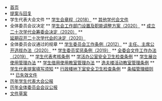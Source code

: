 * [首页](/ "中国政法大学学生委员会文件系统")
* [提案与回复](/07/)
* 学生代表大会文件
** [学生会章程（2018）](/学生会章程（2018）)
** [其他学代会文件](/03/)
* 全体委员会议决定
** [学生会工作部门设置及职能调整方案（2020）](/06/学生会工作部门设置及职能调整方案（2020）)
** [成立二十次学代会筹委会决定（2020）](/06/成立二十次学代会筹委会决定)
** [延期召开二十次学代会的决定（2020）](/06/关于延期召开中国政法大学第二十次学生代表大会的决定)
* 全体委员会议通过的规章
** [学生委员会工作条例（2012）](/02/中国政法大学学生委员会工作条例)
** [主任、主席公开选拔办法（2020）](/02/学生委员会主任委员、学生会主席公开选拔办法（2020）)
** [学生委员奖惩条例（2019）](/02/学生委员奖惩条例)
** [全委会文件工作办法（2019）](/02/全体委员会议文件工作办法)
** [学生代表考核条例](/02/学生代表考核条例)
** [学活办公室安全卫生检查条例](/02/学活办公室安全卫生检查条例)
** [学生展台使用管理办法](/02/学生展台使用管理办法)
** [学生借用使用教室管理办法](/02/学生借用使用教室管理办法)
** [逸夫楼活动教室管理条例](/02/逸夫楼活动教室管理条例)
** [学生代表提案填写须知](/02/学生代表提案填写须知)
** [行政楼地下室安全卫生检查条例](/02/行政楼地下室安全卫生检查条例)
** [条幅管理细则](/02/中国政法大学条幅管理细则)
** [已失效文件](/02/history/)
* [历年学生代表大会公报](/05/)
* [历年全体委员会会议公报](/04/) 
* [文件草案]() 

